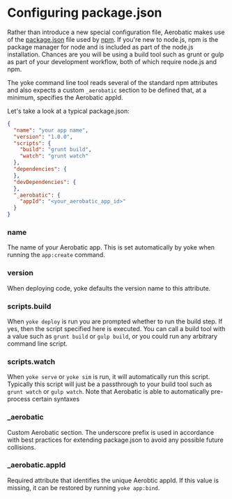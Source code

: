 # Configuring package.json

Rather than introduce a new special configuration file, Aerobatic makes use of the [package.json](https://www.npmjs.org/doc/files/package.json.html) file used by [npm](https://www.npmjs.org). If you're new to node.js, npm is the package manager for node and is included as part of the node.js installation. Chances are you will be using a build tool such as grunt or gulp as part of your development workflow, both of which require node.js and npm. 

The yoke command line tool reads several of the standard npm attributes and also expects a custom `_aerobatic` section to be defined that, at a minimum, specifies the Aerobatic appId.

Let's take a look at a typical package.json:

```json
{
  "name": "your app name", 
  "version": "1.0.0",
  "scripts": {
    "build": "grunt build",
    "watch": "grunt watch"
  },
  "dependencies": {
  },
  "devDependencies": {
  },
  "_aerobatic": {
    "appId": "<your_aerobatic_app_id>"
  }
}
```

### name
The name of your Aerobatic app. This is set automatically by yoke when running the `app:create` command.

### version
When deploying code, yoke defaults the version name to this attribute. 

### scripts.build 
When `yoke deploy` is run you are prompted whether to run the build step. If yes, then the script specified here is executed. You can call a build tool with a value such as `grunt build` or `gulp build`, or you could run any arbitrary command line script.

### scripts.watch
When `yoke serve` or `yoke sim` is run, it will automatically run this script. Typically this script will just be a passthrough to your build tool such as `grunt watch` or `gulp watch`. Note that Aerobatic is able to automatically pre-process certain syntaxes 

### _aerobatic
Custom Aerobatic section. The underscore prefix is used in accordance with best practices for extending package.json to avoid any possible future collisions.

### _aerobatic.appId
Required attribute that identifies the unique Aerobtic appId. If this value is missing, it can be restored by running `yoke app:bind`.
